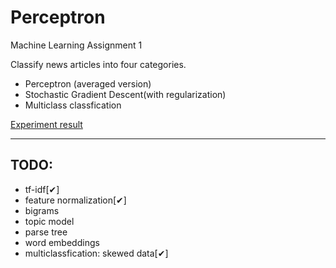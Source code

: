 # Perceptron
Machine Learning Assignment 1

Classify news articles into four categories.

- Perceptron (averaged version)
- Stochastic Gradient Descent(with regularization)
- Multiclass classfication

[Experiment result](https://goo.gl/YV9fHt)

-----

## TODO:
- tf-idf[✔]
- feature normalization[✔]
- bigrams
- topic model
- parse tree
- word embeddings
- multiclassfication: skewed data[✔]

